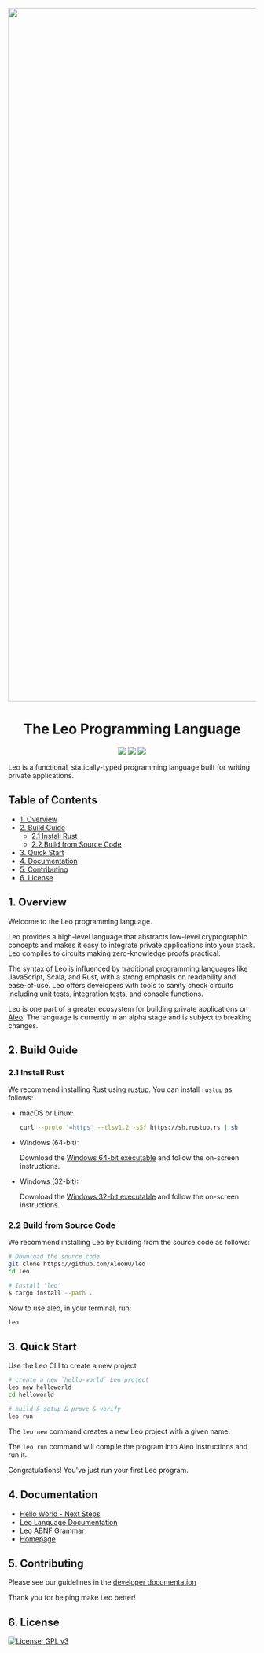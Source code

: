 <p align="center">
    <img width="1412" src="https://cdn.aleo.org/leo/banner.png">
</p>

<h1 align="center">The Leo Programming Language</h1>

<p align="center">
    <a href="https://github.com/AleoHQ/leo/actions"><img src="https://github.com/AleoHQ/leo/workflows/CI/badge.svg"></a>
    <a href="https://codecov.io/gh/AleoHQ/leo"><img src="https://codecov.io/gh/AleoHQ/leo/branch/testnet3/graph/badge.svg?token=S6MWO60SYL"/></a>
    <a href="https://discord.gg/5v2ynrw2ds"><img src="https://img.shields.io/discord/700454073459015690?logo=discord"/></a>
</p>

Leo is a functional, statically-typed programming language built for writing private applications.

## <a name='TableofContents'></a>Table of Contents

* [1. Overview](#1-overview)
* [2. Build Guide](#2-build-guide)
    * [2.1 Install Rust](#21-install-rust)
    * [2.2 Build from Source Code](#22-build-from-source-code)
* [3. Quick Start](#3-quick-start)
* [4. Documentation](#4-documentation)
* [5. Contributing](#5-contributing)
* [6. License](#6-license)


## 1. Overview

Welcome to the Leo programming language.

Leo provides a high-level language that abstracts low-level cryptographic concepts and makes it easy to 
integrate private applications into your stack. Leo compiles to circuits making zero-knowledge proofs practical.

The syntax of Leo is influenced by traditional programming languages like JavaScript, Scala, and Rust, with a strong emphasis on readability and ease-of-use.
Leo offers developers with tools to sanity check circuits including unit tests, integration tests, and console functions.

Leo is one part of a greater ecosystem for building private applications on [Aleo](https://aleo.org/). 
The language is currently in an alpha stage and is subject to breaking changes.

## 2. Build Guide

### 2.1 Install Rust

We recommend installing Rust using [rustup](https://www.rustup.rs/). You can install `rustup` as follows:

- macOS or Linux:
  ```bash
  curl --proto '=https' --tlsv1.2 -sSf https://sh.rustup.rs | sh
  ```

- Windows (64-bit):  
  
  Download the [Windows 64-bit executable](https://win.rustup.rs/x86_64) and follow the on-screen instructions.

- Windows (32-bit):  
  
  Download the [Windows 32-bit executable](https://win.rustup.rs/i686) and follow the on-screen instructions.

### 2.2 Build from Source Code

We recommend installing Leo by building from the source code as follows:

```bash
# Download the source code
git clone https://github.com/AleoHQ/leo
cd leo

# Install 'leo'
$ cargo install --path .
```

Now to use aleo, in your terminal, run:
```bash
leo
```

## 3. Quick Start

Use the Leo CLI to create a new project

```bash
# create a new `hello-world` Leo project
leo new helloworld
cd helloworld

# build & setup & prove & verify
leo run
```

The `leo new` command creates a new Leo project with a given name.

The `leo run` command will compile the program into Aleo instructions and run it.

Congratulations! You've just run your first Leo program.

## 4. Documentation

* [Hello World - Next Steps](https://developer.aleo.org/developer/getting_started/hello_world)
* [Leo Language Documentation](https://developer.aleo.org/developer/language/layout)
* [Leo ABNF Grammar](./docs/grammar/abnf-grammar.txt)
* [Homepage](https://developer.aleo.org/developer/getting_started/overview)

## 5. Contributing
 
Please see our guidelines in the [developer documentation](https://developer.aleo.org/developer/additional_material/contributing)

Thank you for helping make Leo better!

## 6. License 
[![License: GPL v3](https://img.shields.io/badge/License-GPLv3-blue.svg)](./LICENSE.md)
